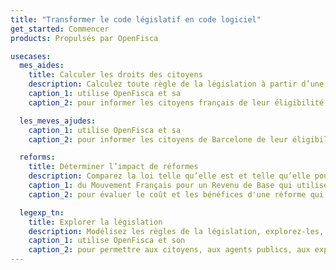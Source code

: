 ```yaml
---
title: "Transformer le code législatif en code logiciel"
get_started: Commencer
products: Propulsés par OpenFisca

usecases:
  mes_aides:
    title: Calculer les droits des citoyens
    description: Calculez toute règle de la législation à partir d’une situation individuelle.
    caption_1: utilise OpenFisca et sa
    caption_2: pour informer les citoyens français de leur éligibilité aux aides nationales et locales.

  les_meves_ajudes:
    caption_1: utilise OpenFisca et sa
    caption_2: pour informer les citoyens de Barcelone de leur éligibilité aux aides sociales.

  reforms:
    title: Déterminer l’impact de réformes
    description: Comparez la loi telle qu’elle est et telle qu’elle pourrait être.
    caption_1: du Mouvement Français pour un Revenu de Base qui utilise OpenFisca et sa
    caption_2: pour évaluer le coût et les bénéfices d'une réforme qui instaurerait un revenu de base en France.

  legexp_tn:
    title: Explorer la législation
    description: Modélisez les règles de la législation, explorez-les, et en évaluez l'éligibilité des citoyens.
    caption_1: utilise OpenFisca et son
    caption_2: pour permettre aux citoyens, aux agents publics, aux experts métier, et aux développeurs d'explorer la législation.
---
```

